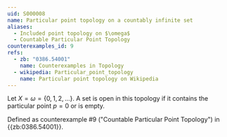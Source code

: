 ```yaml
---
uid: S000008
name: Particular point topology on a countably infinite set
aliases:
  - Included point topology on $\omega$
  - Countable Particular Point Topology
counterexamples_id: 9
refs:
  - zb: "0386.54001" 
    name: Counterexamples in Topology
  - wikipedia: Particular_point_topology
    name: Particular point topology on Wikipedia
---
```

Let $X=\omega=\{0,1,2,\dots\}$.
A set is open in this topology if it contains the particular point $p=0$ or is empty.

Defined as counterexample #9 ("Countable Particular Point Topology")
in {{zb:0386.54001}}.
